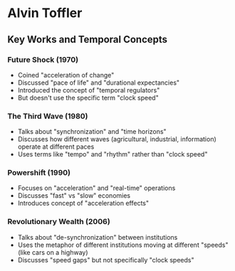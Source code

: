 # Alvin Toffler

## Key Works and Temporal Concepts

### **Future Shock (1970)**
* Coined "acceleration of change"
* Discussed "pace of life" and "durational expectancies"
* Introduced the concept of "temporal regulators"
* But doesn't use the specific term "clock speed"

### **The Third Wave (1980)**
* Talks about "synchronization" and "time horizons"
* Discusses how different waves (agricultural, industrial, information) operate at different paces
* Uses terms like "tempo" and "rhythm" rather than "clock speed"

### **Powershift (1990)**
* Focuses on "acceleration" and "real-time" operations
* Discusses "fast" vs "slow" economies
* Introduces concept of "acceleration effects"

### **Revolutionary Wealth (2006)**
* Talks about "de-synchronization" between institutions
* Uses the metaphor of different institutions moving at different "speeds" (like cars on a highway)
* Discusses "speed gaps" but not specifically "clock speeds"